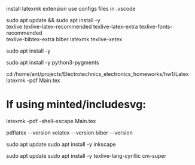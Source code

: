 install latexmk extension
use configs files in .vscode 

sudo apt update && sudo apt install -y \
  texlive texlive-latex-recommended texlive-latex-extra texlive-fonts-recommended \
  texlive-bibtex-extra biber latexmk texlive-xetex

  sudo apt install -y

  sudo apt install -y python3-pygments

  cd /home/ant/projects/Electrotechnics_electronics_homeworks/hw1/Latex
latexmk -pdf Main.tex
# If using minted/includesvg:
latexmk -pdf -shell-escape Main.tex

pdflatex --version
xelatex --version
biber --version

sudo apt update
sudo apt install -y inkscape

sudo apt update
sudo apt install -y texlive-lang-cyrillic cm-super